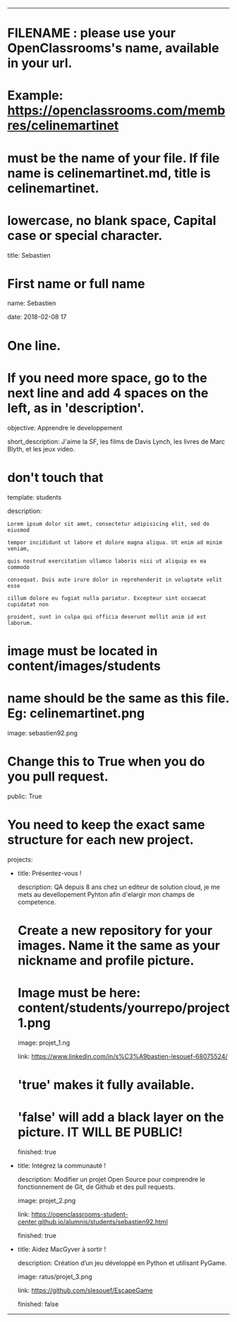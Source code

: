 ---


# FILENAME : please use your OpenClassrooms's name, available in your url.

# Example: https://openclassrooms.com/membres/celinemartinet

# must be the name of your file. If file name is celinemartinet.md, title is celinemartinet.

# lowercase, no blank space, Capital case or special character.

title: Sebastien


# First name or full name

name: Sebastien

date: 2018-02-08 17


# One line.

# If you need more space, go to the next line and add 4 spaces on the left, as in 'description'.

objective: Apprendre le developpement

short_description: 
    J'aime la SF, les films de Davis Lynch, les livres de Marc Blyth, et les jeux video.


# don't touch that

template: students

description:

    Lorem ipsum dolor sit amet, consectetur adipisicing elit, sed do eiusmod

    tempor incididunt ut labore et dolore magna aliqua. Ut enim ad minim veniam,

    quis nostrud exercitation ullamco laboris nisi ut aliquip ex ea commodo

    consequat. Duis aute irure dolor in reprehenderit in voluptate velit esse

    cillum dolore eu fugiat nulla pariatur. Excepteur sint occaecat cupidatat non

    proident, sunt in culpa qui officia deserunt mollit anim id est laborum.


# image must be located in content/images/students

# name should be the same as this file. Eg: celinemartinet.png

image: sebastien92.png


# Change this to True when you do you pull request.

public: True


# You need to keep the exact same structure for each new project.

projects:

  - title: Présentez-vous !

    description: QA depuis 8 ans chez un editeur de solution cloud, je me mets au devellopement Pyhton afin d'elargir mon champs de competence.

    # Create a new repository for your images. Name it the same as your nickname and profile picture.

    # Image must be here: content/students/yourrepo/project1.png

    image: projet_1.ng

    link: https://www.linkedin.com/in/s%C3%A9bastien-lesouef-68075524/

    # 'true' makes it fully available.

    # 'false' will add a black layer on the picture. IT WILL BE PUBLIC!

    finished: true

  - title: Intégrez la communauté !

    description: Modifier un projet Open Source pour comprendre le fonctionnement de Git, de Github et des pull requests. 

    image: projet_2.png

    link: https://openclassrooms-student-center.github.io/alumnis/students/sebastien92.html

    finished: true

  - title: Aidez MacGyver à sortir !

    description: Création d’un jeu développé en Python et utilisant PyGame.

    image: ratus/projet_3.png

    link: https://github.com/slesouef/EscapeGame

    finished: false

---